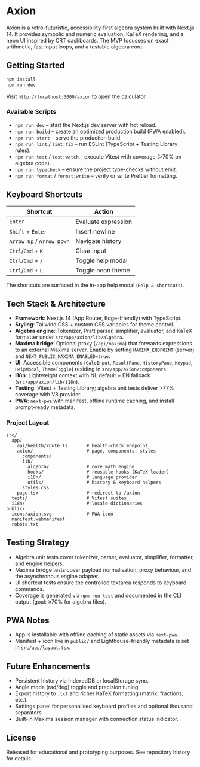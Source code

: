 ﻿# Axion

Axion is a retro-futuristic, accessibility-first algebra system built with Next.js 14. It provides symbolic and numeric evaluation, KaTeX rendering, and a neon UI inspired by CRT dashboards. The MVP focusses on exact arithmetic, fast input loops, and a testable algebra core.

## Getting Started

```bash
npm install
npm run dev
```

Visit `http://localhost:3000/axion` to open the calculator.

### Available Scripts

- `npm run dev` – start the Next.js dev server with hot reload.
- `npm run build` – create an optimized production build (PWA enabled).
- `npm run start` – serve the production build.
- `npm run lint` / `lint:fix` – run ESLint (TypeScript + Testing Library rules).
- `npm run test` / `test:watch` – execute Vitest with coverage (>70% on algebra code).
- `npm run typecheck` – ensure the project type-checks without emit.
- `npm run format` / `format:write` – verify or write Prettier formatting.

## Keyboard Shortcuts

| Shortcut | Action |
| --- | --- |
| `Enter` | Evaluate expression |
| `Shift` + `Enter` | Insert newline |
| `Arrow Up` / `Arrow Down` | Navigate history |
| `Ctrl`/`Cmd` + `K` | Clear input |
| `Ctrl`/`Cmd` + `/` | Toggle help modal |
| `Ctrl`/`Cmd` + `L` | Toggle neon theme |

The shortcuts are surfaced in the in-app help modal (`Help & shortcuts`).

## Tech Stack & Architecture

- **Framework**: Next.js 14 (App Router, Edge-friendly) with TypeScript.
- **Styling**: Tailwind CSS + custom CSS variables for theme control.
- **Algebra engine**: Tokenizer, Pratt parser, simplifier, evaluator, and KaTeX formatter under `src/app/axion/lib/algebra`.
- **Maxima bridge**: Optional proxy (`/api/maxima`) that forwards expressions to an external Maxima server. Enable by setting `MAXIMA_ENDPOINT` (server) and `NEXT_PUBLIC_MAXIMA_ENABLED=true`.
- **UI**: Accessible components (`CalcInput`, `ResultPane`, `HistoryPane`, `Keypad`, `HelpModal`, `ThemeToggle`) residing in `src/app/axion/components`.
- **I18n**: Lightweight context with NL default + EN fallback (`src/app/axion/lib/i18n`).
- **Testing**: Vitest + Testing Library; algebra unit tests deliver >77% coverage with V8 provider.
- **PWA**: `next-pwa` with manifest, offline runtime caching, and install prompt-ready metadata.

### Project Layout

```
src/
  app/
    api/health/route.ts       # health-check endpoint
    axion/                    # page, components, styles
      components/
      lib/
        algebra/              # core math engine
        hooks/                # reusable hooks (KaTeX loader)
        i18n/                 # language provider
        utils/                # history & keyboard helpers
      styles.css
    page.tsx                  # redirect to /axion
  tests/                      # Vitest suites
  i18n/                       # locale dictionaries
public/
  icons/axion.svg             # PWA icon
  manifest.webmanifest
  robots.txt
```

## Testing Strategy

- Algebra unit tests cover tokenizer, parser, evaluator, simplifier, formatter, and engine helpers.
- Maxima bridge tests cover payload normalisation, proxy behaviour, and the asynchronous engine adapter.
- UI shortcut tests ensure the controlled textarea responds to keyboard commands.
- Coverage is generated via `npm run test` and documented in the CLI output (goal: ≥70% for algebra files).

## PWA Notes

- App is installable with offline caching of static assets via `next-pwa`.
- Manifest + icon live in `public/` and Lighthouse-friendly metadata is set in `src/app/layout.tsx`.

## Future Enhancements

- Persistent history via IndexedDB or localStorage sync.
- Angle mode (rad/deg) toggle and precision tuning.
- Export history to `.txt` and richer KaTeX formatting (matrix, fractions, etc.).
- Settings panel for personalised keyboard profiles and optional thousand separators.
- Built-in Maxima session manager with connection status indicator.

## License

Released for educational and prototyping purposes. See repository history for details.
